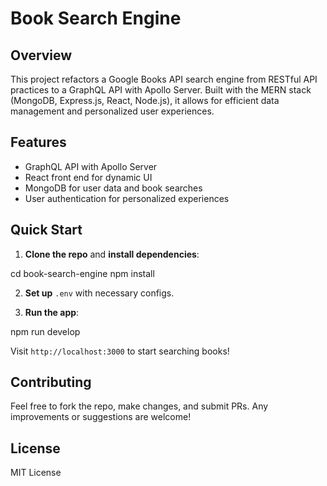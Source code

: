 # Book Search Engine

## Overview

This project refactors a Google Books API search engine from RESTful API practices to a GraphQL API with Apollo Server. Built with the MERN stack (MongoDB, Express.js, React, Node.js), it allows for efficient data management and personalized user experiences.

## Features

- GraphQL API with Apollo Server
- React front end for dynamic UI
- MongoDB for user data and book searches
- User authentication for personalized experiences

## Quick Start

1. **Clone the repo** and **install dependencies**:

cd book-search-engine
npm install


2. **Set up** `.env` with necessary configs.

3. **Run the app**:

 npm run develop


Visit `http://localhost:3000` to start searching books!

## Contributing

Feel free to fork the repo, make changes, and submit PRs. Any improvements or suggestions are welcome!

## License

MIT License


